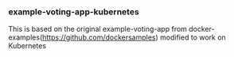 ### example-voting-app-kubernetes

This is based on the original example-voting-app from docker-examples(https://github.com/dockersamples) modified to work on Kubernetes
